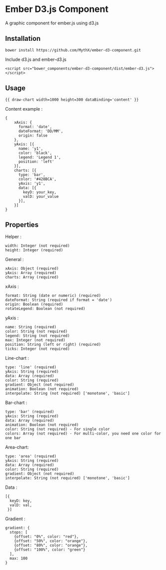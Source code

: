 Ember D3.js Component
==================

A graphic component for ember.js using d3.js

Installation
------------------

    bower install https://github.com/MythX/ember-d3-component.git
    
Include d3.js and ember-d3.js

    <script src="bower_components/ember-d3-component/dist/ember-d3.js"></script>

Usage
------------------

    {{ draw-chart width=1000 height=300 dataBinding='content' }}
    
Content example :

    {
        xAxis: {
          format: 'date',
          dateFormat: 'DD/MM',
          origin: false
        },
        yAxis: [{
          name: 'y1',
          color: 'black',
          legend: 'Legend 1',
          position: 'left'
        }],
        charts: [{
          type: 'bar',
          color: '#428BCA',
          yAxis: 'y1',
          data: [{
            keyD: your_key,
            valD: your_value
          }],
        }]
    }


Properties
------------------

Helper :

    width: Integer (not required)
    height: Integer (required)

General :

    xAxis: Object (required)
    yAxis: Array (required)
    charts: Array (required)

xAxis :

    format: String (date or numeric) (required)
    dateFormat: String (required if format = 'date')
    origin: Boolean (required)
    rotateLegend: Boolean (not required)

yAxis :

    name: String (required)
    color: String (not required)
    legend: String (not required)
    max: Integer (not required)
    position: String (left or right) (required)
    ticks: Integer (not required)

Line-chart :

    type: 'line' (required)
    yAxis: String (required)
    data: Array (required)
    color: String (required)
    gradient: Object (not required)
    animation: Boolean (not required)
    interpolate: String (not required) ['monotone', 'basic']
    
Bar-chart :

    type: 'bar' (required)
    yAxis: String (required)
    data: Array (required)
    animation: Boolean (not required)
    color: String (not required) - For single color
    colors: Array (not required) - For multi-color, you need one color for one bar
    
Area-chart:

    type: 'area' (required)
    yAxis: String (required)
    data: Array (required)
    color: String (required)
    gradient: Object (not required)
    interpolate: String (not required) ['monotone', 'basic']

Data : 

    [{
      keyD: key,
      valD: val,
     }]

Gradient : 

    gradient: {
      stops: [
        {offset: "0%", color: "red"},
        {offset: "50%", color: "orange"},
        {offset: "80%", color: "orange"},
        {offset: "100%", color: "green"}
      ],
      max: 100
    }